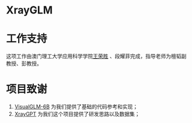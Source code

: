 # XrayGLM

# 工作支持

这项工作由澳门理工大学应用科学学院[王荣胜](https://github.com/WangRongsheng) 、段耀菲完成，指导老师为檀韬副教授、彭教授。

# 项目致谢

1. [VisualGLM-6B](https://github.com/THUDM/VisualGLM-6B) 为我们提供了基础的代码参考和实现；
2. [XrayGPT](https://github.com/mbzuai-oryx/XrayGPT) 为我们这个项目提供了研发思路以及数据集；
